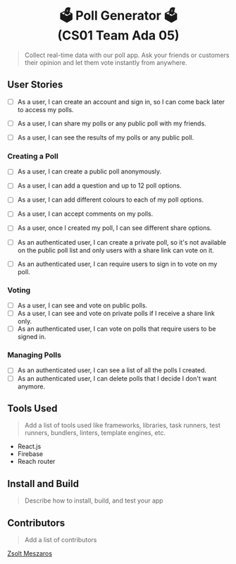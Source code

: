 <h1 align="center">🗳️ Poll Generator 🗳️<br>(CS01 Team Ada 05)</h1>

> Collect real-time data with our poll app. Ask your friends or customers their opinion and let them vote instantly from anywhere.

## User Stories

- [ ] As a user, I can create an account and sign in, so I can come back later to access my polls.

- [ ] As a user, I can share my polls or any public poll with my friends.
- [ ] As a user, I can see the results of my polls or any public poll.

### Creating a Poll

- [ ] As a user, I can create a public poll anonymously.
- [ ] As a user, I can add a question and up to 12 poll options.
- [ ] As a user, I can add different colours to each of my poll options.
- [ ] As a user, I can accept comments on my polls.
- [ ] As a user, once I created my poll, I can see different share options.

- [ ] As an authenticated user, I can create a private poll, so it's not available on the public poll list and only users with a share link can vote on it.
- [ ] As an authenticated user, I can require users to sign in to vote on my poll.

### Voting

- [ ] As a user, I can see and vote on public polls.
- [ ] As a user, I can see and vote on private polls if I receive a share link only.
- [ ] As an authenticated user, I can vote on polls that require users to be signed in.

### Managing Polls

- [ ] As an authenticated user, I can see a list of all the polls I created.
- [ ] As an authenticated user, I can delete polls that I decide I don't want anymore.

## Tools Used

> Add a list of tools used like frameworks, libraries, task runners, test runners, bundlers, linters, template engines, etc.

- React.js
- Firebase
- Reach router

## Install and Build

> Describe how to install, build, and test your app

## Contributors

> Add a list of contributors

[Zsolt Meszaros](https://github.com/zsoltime)
